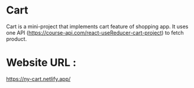 # Cart
Cart is a mini-project that implements cart feature of shopping app.
It uses one API (https://course-api.com/react-useReducer-cart-project) to fetch product.

# Website URL :
https://ny-cart.netlify.app/
